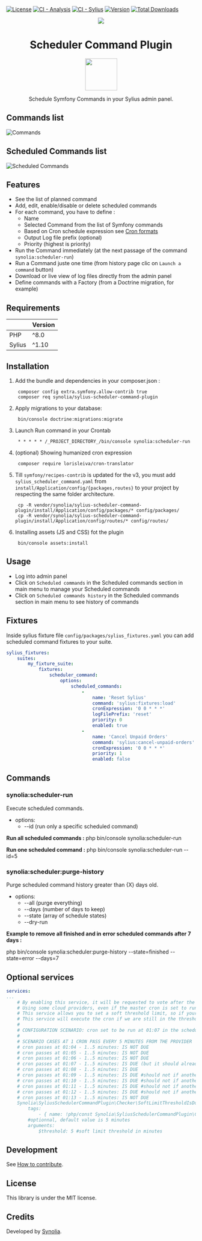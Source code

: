 [![License](https://img.shields.io/packagist/l/synolia/sylius-scheduler-command-plugin.svg)](https://github.com/synolia/SyliusSchedulerCommandPlugin/blob/master/LICENSE)
[![CI - Analysis](https://github.com/synolia/SyliusSchedulerCommandPlugin/actions/workflows/analysis.yaml/badge.svg?branch=master)](https://github.com/synolia/SyliusSchedulerCommandPlugin/actions/workflows/analysis.yaml)
[![CI - Sylius](https://github.com/synolia/SyliusSchedulerCommandPlugin/actions/workflows/sylius.yaml/badge.svg?branch=master)](https://github.com/synolia/SyliusSchedulerCommandPlugin/actions/workflows/sylius.yaml)
[![Version](https://img.shields.io/packagist/v/synolia/sylius-scheduler-command-plugin.svg)](https://packagist.org/packages/synolia/sylius-scheduler-command-plugin)
[![Total Downloads](https://poser.pugx.org/synolia/sylius-scheduler-command-plugin/downloads)](https://packagist.org/packages/synolia/sylius-scheduler-command-plugin)

<p align="center">
    <a href="https://sylius.com" target="_blank">
        <img src="https://demo.sylius.com/assets/shop/img/logo.png" />
    </a>
</p>

<h1 align="center">Scheduler Command Plugin</h1>
<p align="center">
    <img src="https://sylius.com/assets/badge-approved-by-sylius.png" width="85">
</p>
<p align="center">Schedule Symfony Commands in your Sylius admin panel.</p>

## Commands list
![Commands](/doc/images/Commands.png "Commands")

## Scheduled Commands list
![Scheduled Commands](/doc/images/ScheduledCommands.png "Scheduled Commands")

## Features

* See the list of planned command
* Add, edit, enable/disable or delete scheduled commands
* For each command, you have to define :
  * Name
  * Selected Command from the list of Symfony commands
  * Based on Cron schedule expression see [Cron formats](https://abunchofutils.com/u/computing/cron-format-helper/)
  * Output Log file prefix (optional)
  * Priority (highest is priority)
* Run the Command immediately (at the next passage of the command `synolia:scheduler-run`)
* Run a Command juste one time (from history page clic on `Launch a command` button) 
* Download or live view of log files directly from the admin panel
* Define commands with a Factory (from a Doctrine migration, for example)

## Requirements

|        | Version |
|:-------|:--------|
| PHP    | ^8.0    |
| Sylius | ^1.10   |

## Installation

1. Add the bundle and dependencies in your composer.json :

        composer config extra.symfony.allow-contrib true
        composer req synolia/sylius-scheduler-command-plugin

2. Apply migrations to your database:
   
        bin/console doctrine:migrations:migrate

3. Launch Run command in your Crontab

        * * * * * /_PROJECT_DIRECTORY_/bin/console synolia:scheduler-run

4. (optional) Showing humanized cron expression

        composer require lorisleiva/cron-translator

5. Till `symfony/recipes-contrib` is updated for the v3, you must add `sylius_scheduler_command.yaml` from `install/Application/config/{packages,routes}` to your project by respecting the same folder architecture.

        cp -R vendor/synolia/sylius-scheduler-command-plugin/install/Application/config/packages/* config/packages/
        cp -R vendor/synolia/sylius-scheduler-command-plugin/install/Application/config/routes/* config/routes/

6. Installing assets (JS and CSS) fot the plugin

        bin/console assets:install

## Usage

* Log into admin panel
* Click on `Scheduled commands` in the Scheduled commands section in main menu to manage your Scheduled commands
* Click on `Scheduled commands history` in the Scheduled commands section in main menu to see history of commands

## Fixtures
Inside sylius fixture file `config/packages/sylius_fixtures.yaml` you can add scheduled command fixtures to your suite.
```yaml
sylius_fixtures:
    suites:
        my_fixture_suite:
            fixtures:
                scheduler_command:
                    options:
                        scheduled_commands:
                            -
                                name: 'Reset Sylius'
                                command: 'sylius:fixtures:load'
                                cronExpression: '0 0 * * *'
                                logFilePrefix: 'reset'
                                priority: 0
                                enabled: true
                            -
                                name: 'Cancel Unpaid Orders'
                                command: 'sylius:cancel-unpaid-orders'
                                cronExpression: '0 0 * * *'
                                priority: 1
                                enabled: false
```

## Commands
### synolia:scheduler-run

Execute scheduled commands.

* options:
  * --id (run only a specific scheduled command)

**Run all scheduled commands :** php bin/console synolia:scheduler-run

**Run one scheduled command :** php bin/console synolia:scheduler-run --id=5

### synolia:scheduler:purge-history

Purge scheduled command history greater than {X} days old.

* options: 
  * --all (purge everything)
  * --days (number of days to keep)
  * --state (array of schedule states)
  * --dry-run

**Example to remove all finished and in error scheduled commands after 7 days :**

php bin/console synolia:scheduler:purge-history --state=finished --state=error --days=7

## Optional services
```yaml
services:
...
    # By enabling this service, it will be requested to vote after the other EveryMinuteIsDueChecker checker.
    # Using some cloud providers, even if the master cron is set to run every minute, it is actually not run that often
    # This service allows you to set a soft threshold limit, so if your provider is actually running the master cron every 5 minutes
    # This service will execute the cron if we are still in the threshold limit ONLY IF it was not already executed another time in the same range.
    #
    # CONFIGURATION SCENARIO: cron set to be run at 01:07 in the scheduler command plugin
    #
    # SCENARIO CASES AT 1 CRON PASS EVERY 5 MINUTES FROM THE PROVIDER
    # cron passes at 01:04 - 1..5 minutes: IS NOT DUE
    # cron passes at 01:05 - 1..5 minutes: IS NOT DUE
    # cron passes at 01:06 - 1..5 minutes: IS NOT DUE
    # cron passes at 01:07 - 1..5 minutes: IS DUE (but it should already be handled by EveryMinuteIsDueChecker)
    # cron passes at 01:08 - 1..5 minutes: IS DUE
    # cron passes at 01:09 - 1..5 minutes: IS DUE #should not if another has started during the threshold period
    # cron passes at 01:10 - 1..5 minutes: IS DUE #should not if another has started during the threshold period
    # cron passes at 01:11 - 1..5 minutes: IS DUE #should not if another has started during the threshold period
    # cron passes at 01:12 - 1..5 minutes: IS DUE #should not if another has started during the threshold period
    # cron passes at 01:13 - 1..5 minutes: IS NOT DUE
    Synolia\SyliusSchedulerCommandPlugin\Checker\SoftLimitThresholdIsDueChecker:
        tags:
            - { name: !php/const Synolia\SyliusSchedulerCommandPlugin\Checker\IsDueCheckerInterface::TAG_ID }
        #optionnal, default value is 5 minutes
        arguments:
            $threshold: 5 #soft limit threshold in minutes
```

## Development

See [How to contribute](CONTRIBUTING.md).

## License

This library is under the MIT license.

## Credits

Developed by [Synolia](https://synolia.com/).
